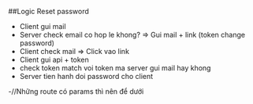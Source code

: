 ##Logic Reset password

- Client gui mail
- Server check email co hop le khong? => Gui mail + link (token change password)
- Client check mail => Click vao link
- Client gui api + token
- check token match voi token ma server gui mail hay khong
- Server tien hanh doi password cho client

-//Những route có params thì nên để dưới
